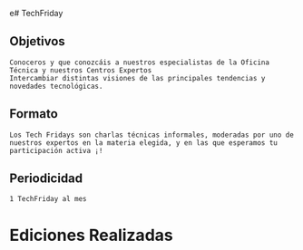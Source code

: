 e# TechFriday

## Objetivos

    Conoceros y que conozcáis a nuestros especialistas de la Oficina Técnica y nuestros Centros Expertos
    Intercambiar distintas visiones de las principales tendencias y novedades tecnológicas.

## Formato

    Los Tech Fridays son charlas técnicas informales, moderadas por uno de nuestros expertos en la materia elegida, y en las que esperamos tu participación activa ¡!

## Periodicidad

    1 TechFriday al mes

# Ediciones Realizadas


